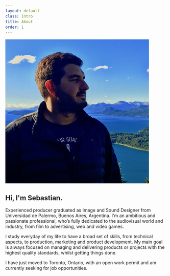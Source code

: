 ```yaml
---
layout: default
class: intro
title: About
order: 1
---
```


<section class="intro-photo">
  <img src="assets/images/sebastian-vazquez.jpg" alt="Sebastian Vazquez">
</section>
<section class="content-description">
  <h2 class="content-lead">Hi, I'm <span>Sebastian</span>.</h2>
  <p>Experienced producer graduated as Image and Sound Designer from Universidad de Palermo, Buenos Aires, Argentina. I'm an ambitious and passionate professional, who’s fully dedicated to the audiovisual world and industry, from film to advertising, web and video games.</p>
  <p>I study everyday of my life to have a broad set of skills, from technical aspects, to production, marketing and product development. My main goal is always focused on managing and delivering products or projects with the highest quality standards, whilst getting things done.</p>
  <p>I have just moved to Toronto, Ontario, with an open work permit and am currently <span>seeking for job opportunities</span>.</p>
</section>